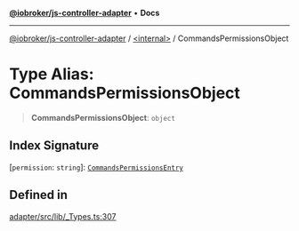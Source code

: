 [**@iobroker/js-controller-adapter**](../../README.md) • **Docs**

***

[@iobroker/js-controller-adapter](../../globals.md) / [\<internal\>](../README.md) / CommandsPermissionsObject

# Type Alias: CommandsPermissionsObject

> **CommandsPermissionsObject**: `object`

## Index Signature

 \[`permission`: `string`\]: [`CommandsPermissionsEntry`](CommandsPermissionsEntry.md)

## Defined in

[adapter/src/lib/\_Types.ts:307](https://github.com/ioBroker/ioBroker.js-controller/blob/d7f4b912895e80ffd4c1cbb49decb1de7c0e8ca3/packages/adapter/src/lib/_Types.ts#L307)
